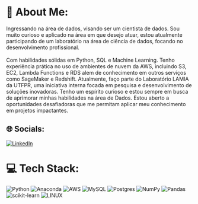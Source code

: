 # 💫 About Me:
Ingressando na área de dados, visando ser um cientista de dados. Sou muito curioso e aplicado na área em que desejo atuar, estou atualmente participando de um laboratório na área de ciência de dados, focando no desenvolvimento profissional.<br><br>Com habilidades sólidas em Python, SQL e Machine Learning. Tenho experiência prática no uso de ambientes de nuvem da AWS, incluindo S3, EC2, Lambda Functions e RDS alem de conhecimento em outros serviços como  SageMaker e Redshift. Atualmente, faço parte do Laboratório LAMIA da UTFPR, uma iniciativa interna focada em pesquisa e desenvolvimento de soluções inovadoras. Tenho um espírito curioso e estou sempre em busca de aprimorar minhas habilidades na área de Dados. Estou aberto a oportunidades desafiadoras que me permitam aplicar meu conhecimento em projetos impactantes.


## 🌐 Socials:
[![LinkedIn](https://img.shields.io/badge/LinkedIn-%230077B5.svg?logo=linkedin&logoColor=white)](https://linkedin.com/in/erik-henrique-177388234) 

# 💻 Tech Stack:
![Python](https://img.shields.io/badge/python-3670A0?style=for-the-badge&logo=python&logoColor=ffdd54) ![Anaconda](https://img.shields.io/badge/Anaconda-%2344A833.svg?style=for-the-badge&logo=anaconda&logoColor=white) ![AWS](https://img.shields.io/badge/AWS-%23FF9900.svg?style=for-the-badge&logo=amazon-aws&logoColor=white) ![MySQL](https://img.shields.io/badge/mysql-%2300f.svg?style=for-the-badge&logo=mysql&logoColor=white) ![Postgres](https://img.shields.io/badge/postgres-%23316192.svg?style=for-the-badge&logo=postgresql&logoColor=white) ![NumPy](https://img.shields.io/badge/numpy-%23013243.svg?style=for-the-badge&logo=numpy&logoColor=white) ![Pandas](https://img.shields.io/badge/pandas-%23150458.svg?style=for-the-badge&logo=pandas&logoColor=white) ![scikit-learn](https://img.shields.io/badge/scikit--learn-%23F7931E.svg?style=for-the-badge&logo=scikit-learn&logoColor=white) ![LINUX](https://img.shields.io/badge/Linux-FCC624?style=for-the-badge&logo=linux&logoColor=black)
